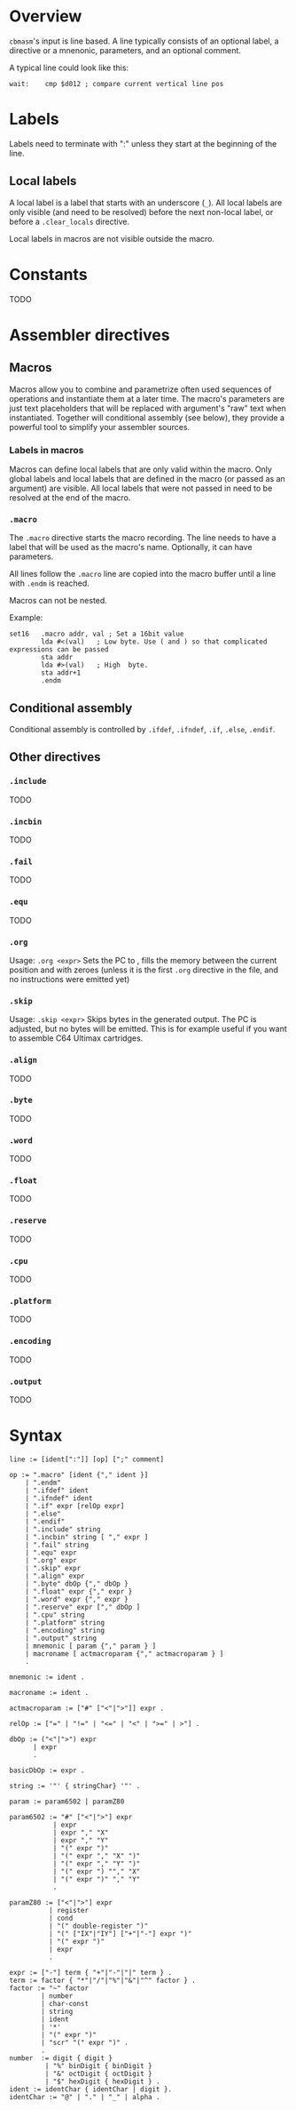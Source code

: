 # Overview

`cbmasm`'s input is line based. A line typically consists of an optional label, a directive or a mnenonic, parameters,
and an optional comment.

A typical line could look like this:

```
wait:    cmp $d012 ; compare current vertical line pos
```                                                   

# Labels
Labels need to terminate with ":" unless they start at the beginning of the line.

## Local labels
A local label is a label that starts with an underscore (`_`).
All local labels are only visible (and need to be resolved) before the next non-local label, or before a `.clear_locals` 
directive.

Local labels in macros are not visible outside the macro. 

# Constants
TODO

# Assembler directives

## Macros

Macros allow you to combine and parametrize often used sequences of operations and instantiate them at a later time. 
The macro's parameters are just text placeholders that will be replaced with argument's "raw" text when instantiated.
Together will conditional assembly (see below), they provide a powerful tool to simplify your assembler sources.

### Labels in macros
Macros can define local labels that are only valid within the macro. Only global labels and local labels that are 
defined in the macro (or passed as an argument) are visible. All local labels that were not passed in need to be 
resolved at the end of the macro.  

### `.macro`
The `.macro` directive starts the macro recording. The line needs to have a label that will be used as the macro's 
name. Optionally, it can have parameters. 

All lines follow the `.macro` line are copied into the macro buffer until a line with `.endm` is reached.

Macros can not be nested.

Example:
```
set16   .macro addr, val ; Set a 16bit value
        lda #<(val)   ; Low byte. Use ( and ) so that complicated expressions can be passed
        sta addr
        lda #>(val)   ; High  byte.
        sta addr+1
        .endm
```

## Conditional assembly
Conditional assembly is controlled by `.ifdef`, `.ifndef`, `.if`, `.else`, `.endif`.

## Other directives

### `.include`
TODO

### `.incbin`
TODO

### `.fail`
TODO

### `.equ`
TODO

### `.org`
Usage: `.org <expr>`
Sets the PC to <expr>, fills the memory between the current position and <exp> with zeroes 
(unless it is the first `.org` directive in the file, and no instructions were emitted yet)

### `.skip`
Usage: `.skip <expr>`
Skips <expr> bytes in the generated output. The PC is adjusted, but no bytes will be emitted.
This is for example useful if you want to assemble C64 Ultimax cartridges.

### `.align`
TODO

### `.byte`
TODO

### `.word`
TODO

### `.float`
TODO

### `.reserve`
TODO

### `.cpu`
TODO

### `.platform`
TODO

### `.encoding`
TODO

### `.output`
TODO

# Syntax

```
line := [ident[":"]] [op] [";" comment]

op := ".macro" [ident {"," ident }]
    | ".endm"
    | ".ifdef" ident
    | ".ifndef" ident
    | ".if" expr [relOp expr]
    | ".else"
    | ".endif"
    | ".include" string
    | ".incbin" string [ "," expr ]
    | ".fail" string
    | ".equ" expr
    | ".org" expr
    | ".skip" expr
    | ".align" expr
    | ".byte" dbOp {"," dbOp }
    | ".float" expr {"," expr }
    | ".word" expr {"," expr }
    | ".reserve" expr ["," dbOp ]
    | ".cpu" string 
    | ".platform" string 
    | ".encoding" string
    | ".output" string
    | mnemonic [ param {"," param } ]
    | macroname [ actmacroparam {"," actmacroparam } ]
    .
                                         
mnemonic := ident .

macroname := ident .
                    
actmacroparam := ["#" ["<"|">"]] expr .

relOp := ["=" | "!=" | "<=" | "<" | ">=" | >"] .

dbOp := ("<"|">") expr 
      | expr
      .

basicDbOp := expr .

string := '"' { stringChar} '"' .

param := param6502 | paramZ80

param6502 := "#" ["<"|">"] expr
           | expr
           | expr "," "X"
           | expr "," "Y"  
           | "(" expr ")"
           | "(" expr "," "X" ")"
           | "(" expr "," "Y" ")"  
           | "(" expr ") ""," "X" 
           | "(" expr ")" "," "Y"
           .       

paramZ80 := ["<"|">"] expr
          | register
          | cond
          | "(" double-register ")"
          | "(" ["IX"|"IY"] ["+"|"-"] expr ")"
          | "(" expr ")"
          | expr
          .

expr := ["-"] term { "+"|"-"|"|" term } .
term := factor { "*"|"/"|"%"|"&"|"^" factor } . 
factor := "~" factor 
        | number 
        | char-const      
        | string
        | ident 
        | '*'
        | "(" expr ")" 
        | "scr" "(" expr ")" .
        .
number  := digit { digit } 
         | "%" binDigit { binDigit }
         | "&" octDigit { octDigit }
         | "$" hexDigit { hexDigit } .
ident := identChar { identChar | digit }.
identChar := "@" | "." | "_" | alpha .  
```

